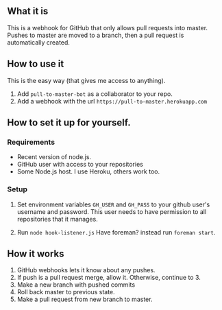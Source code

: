 ## What it is

This is a webhook for GitHub that only allows pull requests into master. Pushes
to master are moved to a branch, then a pull request is automatically created.

## How to use it

This is the easy way (that gives me access to anything).

1. Add `pull-to-master-bot` as a collaborator to your repo.
2. Add a webhook with the url `https://pull-to-master.herokuapp.com`

## How to set it up for yourself.

### Requirements

* Recent version of node.js.
* GitHub user with access to your repositories
* Some Node.js host. I use Heroku, others work too.

### Setup

1. Set environment variables `GH_USER` and `GH_PASS` to your github user's
username and password. This user needs to have permission to all
repositories that it manages.

2. Run `node hook-listener.js` Have foreman? instead run `foreman start`.

## How it works

1. GitHub webhooks lets it know about any pushes.
2. If push is a pull request merge, allow it. Otherwise, continue to 3.
3. Make a new branch with pushed commits
4. Roll back master to previous state.
5. Make a pull request from new branch to master.
